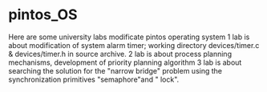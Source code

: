 # pintos_OS
Here are some university labs modificate pintos operating system
1 lab is about modification of system alarm timer; working directory devices/timer.c & devices/timer.h in source archive.
2 lab is about process planning mechanisms, development of priority planning algorithm 
3 lab is about searching the solution for the "narrow bridge" problem using the synchronization primitives "semaphore"and " lock".
